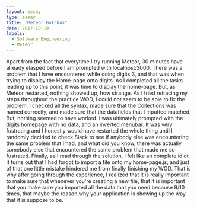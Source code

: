 ```yaml
---
layout: essay
type: essay
title: "Meteor Gotchas"
date: 2017-10-19
labels:
  - Software Engineering
  - Meteor
---
```


  
  Apart from the fact that everytime I try running Meteor, 30 minutes have already elasped before I am prompted with localhost:3000.
  There was a problem that I have encountered while doing digits 3, and that was when trying to display the Home-page onto digits. As I completed all the tasks leading up to this point,
  it was time to display the home-page. But, as Meteor restarted, nothing showed up, how strange. As I tried retracing my steps throughout the practice WOD, I could not seem to be able to fix the problem. I checked all the syntax,
  made sure that the Collections was named correctly, and made sure that the datafields that I inputted matched. But, 
  nothing seemed to have worked. I was ultimately prompted with the digits homepage with no data, and an inverted menubar. It was very fustrating
  and I honestly would have restarted the whole thing until I randomly decided to check Slack to see if anybody else was encountering the same problem
  that I had, and what did you know, there was actually somebody else that encountered the same problem that made me so fustrated. Finally, as I read through the
  solution, I felt like an complete idiot. It turns out that I had forgot to import a file onto my home-page.js, and just of that one little mistake
  hindered me from finally finishing my WOD. That is why after going through the experience, I realized that it is really important to make sure that whenever you're creating a new file,
  that it is important that you make sure you imported all the data that you need because 9/10 times, that maybe the reason why your application is showing up the way that it is suppose to be.
  
  
  
